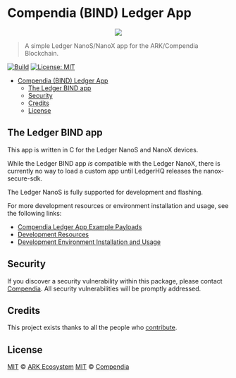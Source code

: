 
# Compendia (BIND) Ledger App

<p align="center">
    <img src="./banner.png" />
</p>

> A simple Ledger NanoS/NanoX app for the ARK/Compendia Blockchain.

[![Build](https://github.com/compendia/app-bind/workflows/Build/badge.svg)](https://github.com/compendia/app-bind/actions)
[![License: MIT](https://badgen.now.sh/badge/license/MIT/green)](https://opensource.org/licenses/MIT)

<!--ts-->
- [Compendia (BIND) Ledger App](#compendia-bind-ledger-app)
  - [The Ledger BIND app](#the-ledger-bind-app)
  - [Security](#security)
  - [Credits](#credits)
  - [License](#license)

<!--te-->
## The Ledger BIND app

This app is written in C for the Ledger NanoS and NanoX devices.

While the Ledger BIND app _is_ compatible with the Ledger NanoX, there is currently no way to load a custom app until LedgerHQ releases the nanox-secure-sdk.

The Ledger NanoS is fully supported for development and flashing.

For more development resources or environment installation and usage, see the following links:

* [Compendia Ledger App Example Payloads](./docs/PAYLOADS.md)
* [Development Resources](./docs/RESOURCES.md)
* [Development Environment Installation and Usage](./docs/INSTALLATION.md)

## Security

If you discover a security vulnerability within this package, please contact [Compendia](https://compendia.org). All security vulnerabilities will be promptly addressed.

## Credits

This project exists thanks to all the people who [contribute](../../contributors).

## License

[MIT](LICENSE) © [ARK Ecosystem](https://ark.io)
[MIT](LICENSE) © [Compendia](https://compendia.org)
